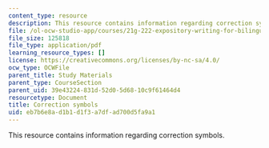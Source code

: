 ```yaml
---
content_type: resource
description: This resource contains information regarding correction symbols.
file: /ol-ocw-studio-app/courses/21g-222-expository-writing-for-bilingual-students-fall-2002/eb7b6e8ad1b1d1f3a7dfad700d5fa9a1_MIT21G_222F02_correction.pdf
file_size: 125818
file_type: application/pdf
learning_resource_types: []
license: https://creativecommons.org/licenses/by-nc-sa/4.0/
ocw_type: OCWFile
parent_title: Study Materials
parent_type: CourseSection
parent_uid: 39e43224-831d-52d0-5d68-10c9f61464d4
resourcetype: Document
title: Correction symbols
uid: eb7b6e8a-d1b1-d1f3-a7df-ad700d5fa9a1
---
```

This resource contains information regarding correction symbols.